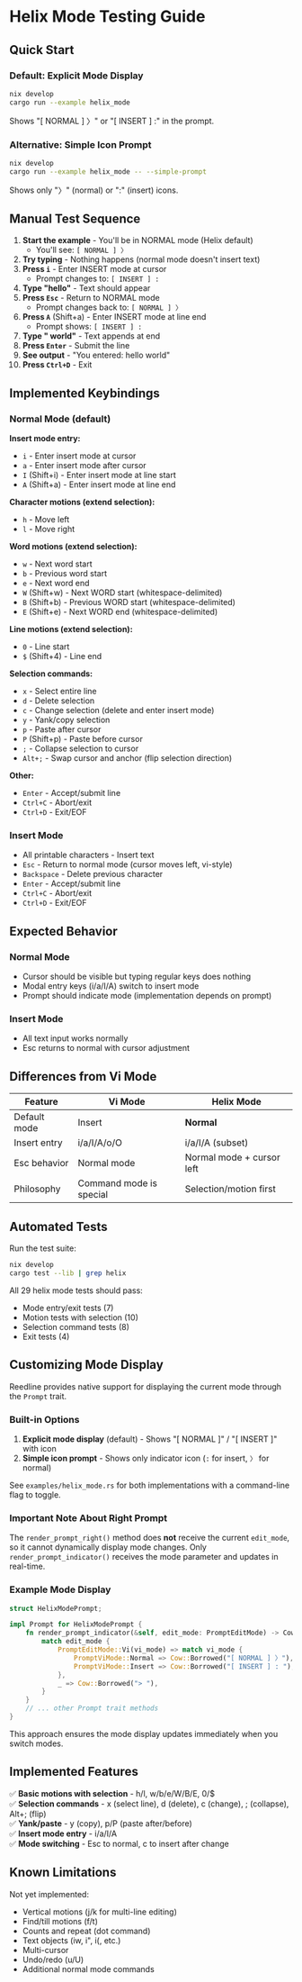 # Helix Mode Testing Guide

## Quick Start

### Default: Explicit Mode Display
```bash
nix develop
cargo run --example helix_mode
```
Shows "[ NORMAL ] 〉" or "[ INSERT ] :" in the prompt.

### Alternative: Simple Icon Prompt
```bash
nix develop
cargo run --example helix_mode -- --simple-prompt
```
Shows only "〉" (normal) or ":" (insert) icons.

## Manual Test Sequence

1. **Start the example** - You'll be in NORMAL mode (Helix default)
   - You'll see: `[ NORMAL ] 〉`
2. **Try typing** - Nothing happens (normal mode doesn't insert text)
3. **Press `i`** - Enter INSERT mode at cursor
   - Prompt changes to: `[ INSERT ] :`
4. **Type "hello"** - Text should appear
5. **Press `Esc`** - Return to NORMAL mode
   - Prompt changes back to: `[ NORMAL ] 〉`
6. **Press `A`** (Shift+a) - Enter INSERT mode at line end
   - Prompt shows: `[ INSERT ] :`
7. **Type " world"** - Text appends at end
8. **Press `Enter`** - Submit the line
9. **See output** - "You entered: hello world"
10. **Press `Ctrl+D`** - Exit

## Implemented Keybindings

### Normal Mode (default)

**Insert mode entry:**
- `i` - Enter insert mode at cursor
- `a` - Enter insert mode after cursor  
- `I` (Shift+i) - Enter insert mode at line start
- `A` (Shift+a) - Enter insert mode at line end

**Character motions (extend selection):**
- `h` - Move left
- `l` - Move right

**Word motions (extend selection):**
- `w` - Next word start
- `b` - Previous word start
- `e` - Next word end
- `W` (Shift+w) - Next WORD start (whitespace-delimited)
- `B` (Shift+b) - Previous WORD start (whitespace-delimited)
- `E` (Shift+e) - Next WORD end (whitespace-delimited)

**Line motions (extend selection):**
- `0` - Line start
- `$` (Shift+4) - Line end

**Selection commands:**
- `x` - Select entire line
- `d` - Delete selection
- `c` - Change selection (delete and enter insert mode)
- `y` - Yank/copy selection
- `p` - Paste after cursor
- `P` (Shift+p) - Paste before cursor
- `;` - Collapse selection to cursor
- `Alt+;` - Swap cursor and anchor (flip selection direction)

**Other:**
- `Enter` - Accept/submit line
- `Ctrl+C` - Abort/exit
- `Ctrl+D` - Exit/EOF

### Insert Mode
- All printable characters - Insert text
- `Esc` - Return to normal mode (cursor moves left, vi-style)
- `Backspace` - Delete previous character
- `Enter` - Accept/submit line
- `Ctrl+C` - Abort/exit
- `Ctrl+D` - Exit/EOF

## Expected Behavior

### Normal Mode
- Cursor should be visible but typing regular keys does nothing
- Modal entry keys (i/a/I/A) switch to insert mode
- Prompt should indicate mode (implementation depends on prompt)

### Insert Mode  
- All text input works normally
- Esc returns to normal with cursor adjustment

## Differences from Vi Mode

| Feature | Vi Mode | Helix Mode |
|---------|---------|------------|
| Default mode | Insert | **Normal** |
| Insert entry | i/a/I/A/o/O | i/a/I/A (subset) |
| Esc behavior | Normal mode | Normal mode + cursor left |
| Philosophy | Command mode is special | Selection/motion first |

## Automated Tests

Run the test suite:
```bash
nix develop
cargo test --lib | grep helix
```

All 29 helix mode tests should pass:
- Mode entry/exit tests (7)
- Motion tests with selection (10)
- Selection command tests (8)
- Exit tests (4)

## Customizing Mode Display

Reedline provides native support for displaying the current mode through the `Prompt` trait.

### Built-in Options

1. **Explicit mode display** (default) - Shows "[ NORMAL ]" / "[ INSERT ]" with icon
2. **Simple icon prompt** - Shows only indicator icon (`:` for insert, `〉` for normal)

See `examples/helix_mode.rs` for both implementations with a command-line flag to toggle.

### Important Note About Right Prompt

The `render_prompt_right()` method does **not** receive the current `edit_mode`, so it cannot dynamically display mode changes. Only `render_prompt_indicator()` receives the mode parameter and updates in real-time.

### Example Mode Display

```rust
struct HelixModePrompt;

impl Prompt for HelixModePrompt {
    fn render_prompt_indicator(&self, edit_mode: PromptEditMode) -> Cow<'_, str> {
        match edit_mode {
            PromptEditMode::Vi(vi_mode) => match vi_mode {
                PromptViMode::Normal => Cow::Borrowed("[ NORMAL ] 〉"),
                PromptViMode::Insert => Cow::Borrowed("[ INSERT ] : "),
            },
            _ => Cow::Borrowed("> "),
        }
    }
    // ... other Prompt trait methods
}
```

This approach ensures the mode display updates immediately when you switch modes.

## Implemented Features

✅ **Basic motions with selection** - h/l, w/b/e/W/B/E, 0/$  
✅ **Selection commands** - x (select line), d (delete), c (change), ; (collapse), Alt+; (flip)  
✅ **Yank/paste** - y (copy), p/P (paste after/before)  
✅ **Insert mode entry** - i/a/I/A  
✅ **Mode switching** - Esc to normal, c to insert after change

## Known Limitations

Not yet implemented:
- Vertical motions (j/k for multi-line editing)
- Find/till motions (f/t)
- Counts and repeat (dot command)
- Text objects (iw, i", i(, etc.)
- Multi-cursor
- Undo/redo (u/U)
- Additional normal mode commands
